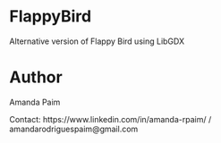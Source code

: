# FlappyBird
Alternative version of Flappy Bird using LibGDX

# Author
<p> Amanda Paim </p>
<p> Contact: https://www.linkedin.com/in/amanda-rpaim/ / amandarodriguespaim@gmail.com</p>
